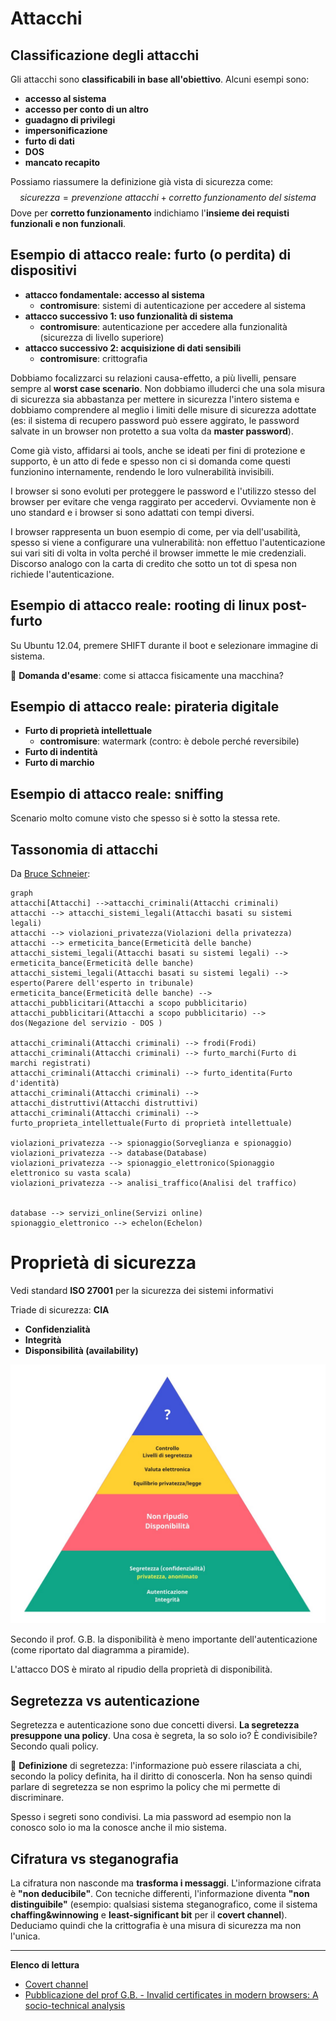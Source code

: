 # Attacchi

## Classificazione degli attacchi

Gli attacchi sono **classificabili in base all'obiettivo**. Alcuni esempi sono:

- **accesso al sistema**
- **accesso per conto di un altro**
- **guadagno di privilegi**
- **impersonificazione**
- **furto di dati**
- **DOS**
- **mancato recapito**


Possiamo riassumere la definizione già vista di sicurezza come:
$$
sicurezza = prevenzione\ attacchi + corretto\ funzionamento\ del\ sistema
$$
Dove per **corretto funzionamento** indichiamo l'**insieme dei requisti funzionali e non funzionali**.

## Esempio di attacco reale: furto (o perdita) di dispositivi

- **attacco fondamentale: accesso al sistema**
  - **contromisure**: sistemi di autenticazione per accedere al sistema
- **attacco successivo 1: uso funzionalità di sistema**
  - **contromisure**: autenticazione per accedere alla funzionalità (sicurezza di livello superiore)
- **attacco successivo 2: acquisizione di dati sensibili**
  - **contromisure**: crittografia

Dobbiamo focalizzarci su relazioni causa-effetto, a più livelli, pensare sempre al **worst case scenario**.
Non dobbiamo illuderci che una sola misura di sicurezza sia abbastanza per mettere in sicurezza l'intero sistema e dobbiamo comprendere al meglio i limiti delle misure di sicurezza adottate (es: il sistema di recupero password può essere aggirato, le password salvate in un browser non protetto a sua volta da **master password**).

Come già visto, affidarsi ai tools, anche se ideati per fini di protezione e supporto, è un atto di fede e spesso non ci si domanda come questi funzionino internamente, rendendo le loro vulnerabilità invisibili.



I browser si sono evoluti per proteggere le password e l'utilizzo stesso del browser per evitare che venga raggirato per accedervi. Ovviamente non è uno standard e i browser si sono adattati con tempi diversi.

I browser rappresenta un buon esempio di come, per via dell'usabilità, spesso si viene a configurare una vulnerabilità: non effettuo l'autenticazione sui vari siti di volta in volta perché il browser immette le mie credenziali. Discorso analogo con la carta di credito che sotto un tot di spesa non richiede l'autenticazione.

## Esempio di attacco reale: rooting di linux post-furto

Su Ubuntu 12.04, premere SHIFT durante il boot e selezionare immagine di sistema.

:pencil: **Domanda d'esame**: come si attacca fisicamente una macchina?

## Esempio di attacco reale: pirateria digitale

- **Furto di proprietà intellettuale**
  - **contromisure**: watermark (contro: è debole perché reversibile)
- **Furto di indentità**
- **Furto di marchio**

## Esempio di attacco reale: sniffing

Scenario molto comune visto che spesso si è sotto la stessa rete.

## Tassonomia di attacchi

Da [Bruce Schneier](https://en.wikipedia.org/wiki/Bruce_Schneier):

```mermaid
graph
attacchi[Attacchi] -->attacchi_criminali(Attacchi criminali)
attacchi --> attacchi_sistemi_legali(Attacchi basati su sistemi legali)
attacchi --> violazioni_privatezza(Violazioni della privatezza)
attacchi --> ermeticita_bance(Ermeticità delle banche)
attacchi_sistemi_legali(Attacchi basati su sistemi legali) --> ermeticita_bance(Ermeticità delle banche)
attacchi_sistemi_legali(Attacchi basati su sistemi legali) --> esperto(Parere dell'esperto in tribunale)
ermeticita_bance(Ermeticità delle banche) --> attacchi_pubblicitari(Attacchi a scopo pubblicitario)
attacchi_pubblicitari(Attacchi a scopo pubblicitario) --> dos(Negazione del servizio - DOS )

attacchi_criminali(Attacchi criminali) --> frodi(Frodi)
attacchi_criminali(Attacchi criminali) --> furto_marchi(Furto di marchi registrati)
attacchi_criminali(Attacchi criminali) --> furto_identita(Furto d'identità)
attacchi_criminali(Attacchi criminali) --> attacchi_distruttivi(Attacchi distruttivi)
attacchi_criminali(Attacchi criminali) --> furto_proprieta_intellettuale(Furto di proprietà intellettuale)

violazioni_privatezza --> spionaggio(Sorveglianza e spionaggio)
violazioni_privatezza --> database(Database)
violazioni_privatezza --> spionaggio_elettronico(Spionaggio elettronico su vasta scala)
violazioni_privatezza --> analisi_traffico(Analisi del traffico)


database --> servizi_online(Servizi online)
spionaggio_elettronico --> echelon(Echelon)

```

# Proprietà di sicurezza

Vedi standard **ISO 27001** per la sicurezza dei sistemi informativi

Triade di sicurezza: **CIA**

- **Confidenzialità**
- **Integrità**
- **Disponsibilità (availability)**

<img src="./images/security_pyramid.jpg" alt="Security Pyramid Diagram" style="zoom:50%;" />

Secondo il prof. G.B. la disponibilità è meno importante dell'autenticazione (come riportato dal diagramma a piramide).

L'attacco DOS è mirato al ripudio della proprietà di disponibilità.

## Segretezza vs autenticazione

Segretezza e autenticazione sono due concetti diversi. **La segretezza presuppone una policy**. Una cosa è segreta, la so solo io? È condivisibile? Secondo quali policy.

:notebook_with_decorative_cover: **Definizione** di segretezza: l'informazione può essere rilasciata a chi, secondo la policy definita, ha il diritto di conoscerla. Non ha senso quindi parlare di segretezza se non esprimo la policy che mi permette di discriminare.

Spesso i segreti sono condivisi. La mia password ad esempio non la conosco solo io ma la conosce anche il mio sistema.

## Cifratura vs steganografia

La cifratura non nasconde ma **trasforma i messaggi**. L'informazione cifrata è **"non deducibile"**. Con tecniche differenti, l'informazione diventa **"non distinguibile"** (esempio: qualsiasi sistema steganografico, come il sistema **chaffing&winnowing** e **least-significant bit** per il **covert channel**). Deduciamo quindi che la crittografia è una misura di sicurezza ma non l'unica.

------

**Elenco di lettura**

- [Covert channel](https://en.wikipedia.org/wiki/Covert_channel)
- [Pubblicazione del prof G.B. - Invalid certificates in modern browsers: A socio-technical analysis](https://www.iris.unict.it/handle/20.500.11769/366505)



